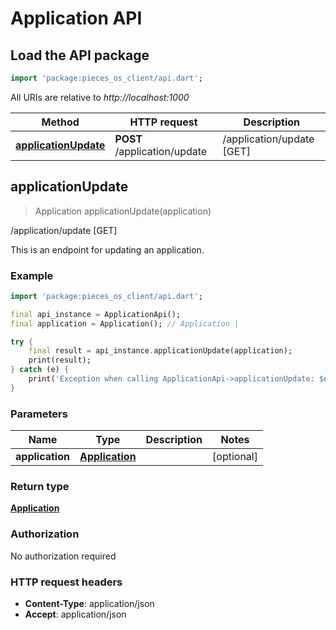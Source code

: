 # Application API

## Load the API package
```dart
import 'package:pieces_os_client/api.dart';
```

All URIs are relative to *http://localhost:1000*

Method | HTTP request | Description
------------- | ------------- | -------------
[**applicationUpdate**](ApplicationApi#applicationupdate) | **POST** /application/update | /application/update [GET]


## **applicationUpdate**
> Application applicationUpdate(application)

/application/update [GET]

This is an endpoint for updating an application.

### Example
```dart
import 'package:pieces_os_client/api.dart';

final api_instance = ApplicationApi();
final application = Application(); // Application | 

try {
    final result = api_instance.applicationUpdate(application);
    print(result);
} catch (e) {
    print('Exception when calling ApplicationApi->applicationUpdate: $e\n');
}
```

### Parameters

Name | Type | Description  | Notes
------------- | ------------- | ------------- | -------------
 **application** | [**Application**](../models/Application)|  | [optional] 

### Return type

[**Application**](../models/Application)

### Authorization

No authorization required

### HTTP request headers

 - **Content-Type**: application/json
 - **Accept**: application/json



